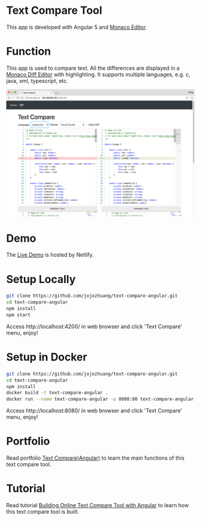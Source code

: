 # Text Compare Tool
This app is developed with Angular 5 and [Monaco Editor](https://github.com/Microsoft/monaco-editor).

# Function
This app is used to compare text. All the differences are displayed in a [Monaco Diff Editor](https://microsoft.github.io/monaco-editor/index.html) with highlighting. It supports multiple languages, e.g. c, java, xml, typescript, etc.

<kbd>![image](/src/assets/textcompare.png)</kbd>

# Demo
The [Live Demo](https://text-compare.netlify.com/) is hosted by Netlify.

# Setup Locally
```bash
git clone https://github.com/jojozhuang/text-compare-angular.git
cd text-compare-angular
npm install
npm start
```
Access http://localhost:4200/ in web browser and click 'Text Compare' menu, enjoy!

# Setup in Docker
```bash
git clone https://github.com/jojozhuang/text-compare-angular.git
cd text-compare-angular
npm install
docker build -t text-compare-angular .
docker run --name text-compare-angular -p 8080:80 text-compare-angular
```
Access http://localhost:8080/ in web browser and click 'Text Compare' menu, enjoy!

# Portfolio
Read portfolio [Text Compare(Angular)](http://jojozhuang.github.io/portfolio/text-compare-angular/) to learn the main functions of this text compare tool.

# Tutorial
Read tutorial [Building Online Text Compare Tool with Angular](http://jojozhuang.github.io/tutorial/angular/building-online-text-compare-tool-with-angular/) to learn how this text compare tool is built.

